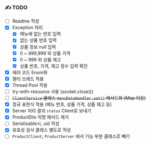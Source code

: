 ### ✍️ TODO
- [ ] Readme 작성
- [X] Exception 처리
  - [X] 메뉴에 없는 번호 입력
  - [X] 없는 상품 번호 입력
  - [X] 상품 정보 null 입력
  - [X] 0 ~ 999,999 외 상품 가격
  - [X] 0 ~ 999 외 상품 재고 
  - [X] 상품 번호, 가격, 재고 정수 입력 확인
- [X] 에러 코드 Enum화
- [X] 멀티 쓰레드 적용
- [X] Thread Pool 적용
- [ ] try-with-resource 사용 (socket.close())
- [ ] ~~`ClientService` 클래스 `menuDataHandler.set()` 메서드화 (Map 이용)~~
- [X] 정규 표현식 적용 (메뉴 번호, 상품 가격, 상품 재고 등)
- [X] Server 처리 결과 `status` Client로 보내기
- [X] ProductDto 익명 메서드 제거
- [ ] Serializable시, uid 작성
- [X] 유효성 검사 클래스 별도로 작성
- [ ] `ProductClient`, `ProductServer` 에서 기능 부분 클래스로 빼기